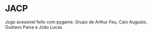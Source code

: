# JACP
Jogo acessível feito com pygame. Grupo de Arthur Feu, Caio Augusto, Gustavo Paiva e João Lucas
